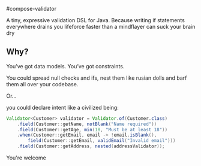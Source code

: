 #compose-validator

A tiny, expressive validation DSL for Java. 
Because writing if statements everywhere drains you lifeforce faster
than a mindflayer can suck your brain dry

## Why?

You’ve got data models. 
You’ve got constraints. 

You could spread null checks and ifs, 
nest them like rusian dolls 
and barf them all over your codebase.

Or… 

you could declare intent like a civilized being:

```java
Validator<Customer> validator = Validator.of(Customer.class)
    .field(Customer::getName, notBlank("Name required"))
    .field(Customer::getAge, min(18, "Must be at least 18"))
    .when(Customer::getEmail, email -> !email.isBlank(),
        field(Customer::getEmail, validEmail("Invalid email")))
    .field(Customer::getAddress, nested(addressValidator));
```

You're welcome
